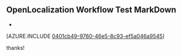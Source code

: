 ## OpenLocalization Workflow Test MarkDown
* 

[AZURE.INCLUDE [0401cb49-9760-46e5-8c93-ef5a046a9545](calleeMd1.md)]

 
thanks!
